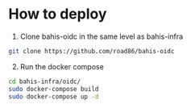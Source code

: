 # How to deploy
1. Clone bahis-oidc in the same level as bahis-infra
```bash
git clone https://github.com/road86/bahis-oidc
```
2. Run the docker compose

```bash
cd bahis-infra/oidc/
sudo docker-compose build
sudo docker-compose up -d
```

